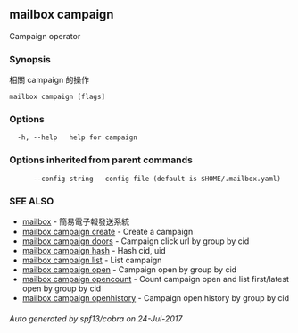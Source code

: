 ## mailbox campaign

Campaign operator

### Synopsis


相關 campaign 的操作

```
mailbox campaign [flags]
```

### Options

```
  -h, --help   help for campaign
```

### Options inherited from parent commands

```
      --config string   config file (default is $HOME/.mailbox.yaml)
```

### SEE ALSO
* [mailbox](mailbox.md)	 - 簡易電子報發送系統
* [mailbox campaign create](mailbox_campaign_create.md)	 - Create a campaign
* [mailbox campaign doors](mailbox_campaign_doors.md)	 - Campaign click url by group by cid
* [mailbox campaign hash](mailbox_campaign_hash.md)	 - Hash cid, uid
* [mailbox campaign list](mailbox_campaign_list.md)	 - List campaign
* [mailbox campaign open](mailbox_campaign_open.md)	 - Campaign open by group by cid
* [mailbox campaign opencount](mailbox_campaign_opencount.md)	 - Count campaign open and list first/latest open by group by cid
* [mailbox campaign openhistory](mailbox_campaign_openhistory.md)	 - Campaign open history by group by cid

###### Auto generated by spf13/cobra on 24-Jul-2017
